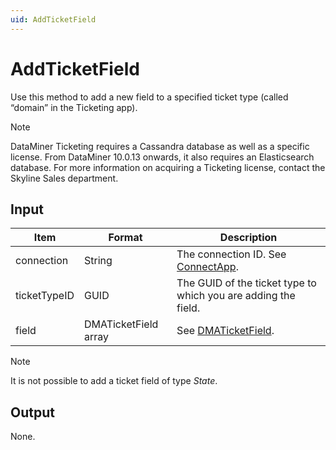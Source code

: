```yaml
---
uid: AddTicketField
---
```


# AddTicketField

Use this method to add a new field to a specified ticket type (called “domain” in the Ticketing app).

> [!NOTE]
> DataMiner Ticketing requires a Cassandra database as well as a specific license. From DataMiner 10.0.13 onwards, it also requires an Elasticsearch database. For more information on acquiring a Ticketing license, contact the Skyline Sales department.

## Input

| Item         | Format               | Description                                                       |
|--------------|----------------------|-------------------------------------------------------------------|
| connection   | String               | The connection ID. See [ConnectApp](xref:ConnectApp).              |
| ticketTypeID | GUID                 | The GUID of the ticket type to which you are adding the field.    |
| field        | DMATicketField array | See [DMATicketField](xref:DMATicketField). |

> [!NOTE]
> It is not possible to add a ticket field of type *State*.

## Output

None.
